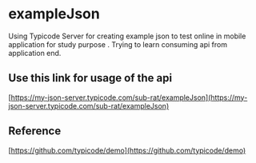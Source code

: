 # exampleJson
Using Typicode Server for creating example json to test online in mobile application for study purpose .
Trying to learn consuming api from application end.

## Use this link for usage of the api

[https://my-json-server.typicode.com/sub-rat/exampleJson](https://my-json-server.typicode.com/sub-rat/exampleJson)

## Reference 
[https://github.com/typicode/demo](https://github.com/typicode/demo)

